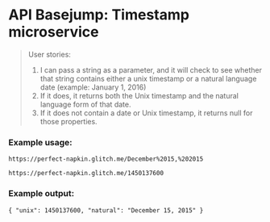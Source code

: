 # API Basejump: Timestamp microservice

> User stories:
> 1) I can pass a string as a parameter, and it will check to see whether that string contains either a unix timestamp or a natural language date (example: January 1, 2016)
> 2) If it does, it returns both the Unix timestamp and the natural language form of that date.
> 3) If it does not contain a date or Unix timestamp, it returns null for those properties.
>

### Example usage:

```
https://perfect-napkin.glitch.me/December%2015,%202015

https://perfect-napkin.glitch.me/1450137600
```

### Example output:

```
{ "unix": 1450137600, "natural": "December 15, 2015" }
```
